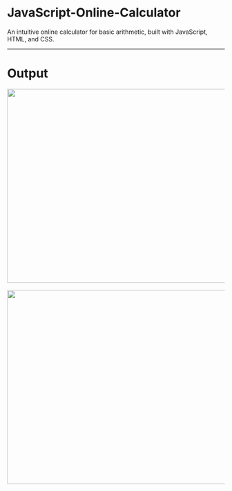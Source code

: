 # JavaScript-Online-Calculator
An intuitive online calculator for basic arithmetic, built with JavaScript, HTML, and CSS.
<hr> 

# Output

<img src= "https://github.com/SuhaniTaran/JavaScript-Online-Calculator/assets/125569401/fb857e90-668b-4451-b990-27e147e1e3cf" width=600 height=450>
<br><br>
<img src= "https://github.com/SuhaniTaran/JavaScript-Online-Calculator/assets/125569401/c6fca090-5850-4e74-8df5-43fca439fe44" width=600 height=450>
